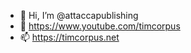 - 👋 Hi, I’m @attaccapublishing
- 👀 https://www.youtube.com/timcorpus
- 📫 https://timcorpus.net

<!---
attaccapublishing/attaccapublishing is a ✨ special ✨ repository because its `README.md` (this file) appears on your GitHub profile.
You can click the Preview link to take a look at your changes.
--->
